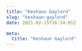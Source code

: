 ```yaml
---
title: "Keshaun Gaylord"
slug: "keshaun-gaylord"
date: 2021-02-15T16:24:01Z

meta:
  title: "Keshaun Gaylord"
---
```


